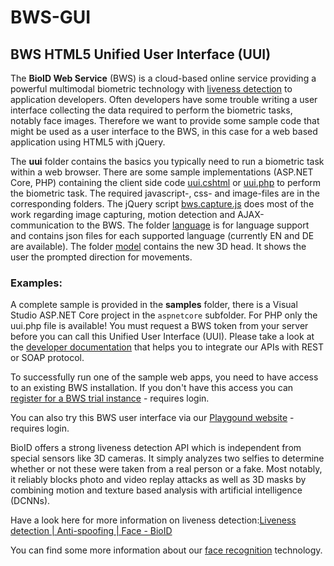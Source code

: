 BWS-GUI
=======

BWS HTML5 Unified User Interface (UUI)
-------------------------------------

The **BioID Web Service** (BWS) is a cloud-based online service providing a powerful multimodal biometric technology with [liveness detection][liveness] to application developers. Often developers have some trouble writing a user interface collecting the data required to perform the biometric tasks, notably face images. Therefore we want to provide some sample code that might be used as a user interface to the BWS, in this case for a web based application using HTML5 with jQuery.

The **uui** folder contains the basics you typically need to run a biometric task within a web browser. There are some sample implementations (ASP.NET Core, PHP) containing the client side code [uui.cshtml](./samples/aspnetcore/uuisample/Views/Home/Uui.cshtml) or [uui.php](./samples/php/uui.php) to perform the biometric task. The required javascript-, css- and image-files are in the corresponding folders. The jQuery script [bws.capture.js](./uui/js/bws.capture.js) does most of the work regarding image capturing, motion detection and AJAX-communication to the BWS. The folder [language](./uui/language)  is for language support and contains json files for each supported language (currently EN and DE are available). The folder [model](./uui/model) contains the new 3D head. It shows the user the prompted direction for movements.

### Examples:

A complete sample is provided in the **samples** folder, there is a Visual Studio ASP.NET Core project in the `aspnetcore` subfolder. 
For PHP only the uui.php file is available! You must request a BWS token from your server before you can call this Unified User Interface (UUI). Please take a look at the [developer documentation][docs] that helps you to integrate our APIs with REST or SOAP protocol.

To successfully run one of the sample web apps, you need to have access to an existing BWS installation. If you don't have this access you can [register for a BWS trial instance][trial] - requires login.

You can also try this BWS user interface via our [Playgound website][playground] - requires login.

BioID offers a strong liveness detection API which is independent from special sensors like 3D cameras. It simply analyzes two selfies to determine whether or not these were taken from a real person or a fake. Most notably, it reliably blocks photo and video replay attacks as well as 3D masks by combining motion and texture based analysis with artificial intelligence (DCNNs).

Have a look here for more information on liveness detection:[Liveness detection | Anti-spoofing | Face - BioID][liveness]

You can find some more information about our [face recognition][bioid] technology.

[bioid]: https://www.bioid.com "BioID GmbH Homepage"
[docs]: https://developer.bioid.com/bwsreference "BWS documentation"
[playground]: https://playground.bioid.com "BioID Playground"
[trial]: https://bwsportal.bioid.com/register "Register for a trial instance"
[liveness]: https://www.bioid.com/liveness-detection/ "liveness detection"

